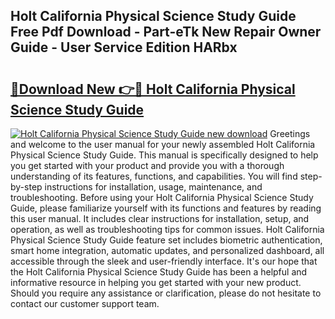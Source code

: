 ## Holt California Physical Science Study Guide Free Pdf Download - Part-eTk New Repair Owner Guide - User Service Edition HARbx

# <h2><a href="http://bc52522.oget.top/?id=Holt+California+Physical+Science+Study+Guide">🔗Download New 👉🔴 Holt California Physical Science Study Guide</a></h2>

[![Holt California Physical Science Study Guide new download](https://i.imgur.com/5g1atiW.png)](http://bc52522.oget.top/?id=Holt+California+Physical+Science+Study+Guide)
Greetings and welcome to the user manual for your newly assembled Holt California Physical Science Study Guide. This manual is specifically designed to help you get started with your product and provide you with a thorough understanding of its features, functions, and capabilities. You will find step-by-step instructions for installation, usage, maintenance, and troubleshooting. Before using your Holt California Physical Science Study Guide, please familiarize yourself with its functions and features by reading this user manual. It includes clear instructions for installation, setup, and operation, as well as troubleshooting tips for common issues. Holt California Physical Science Study Guide feature set includes biometric authentication, smart home integration, automatic updates, and personalized dashboard, all accessible through the sleek and user-friendly interface. It's our hope that the Holt California Physical Science Study Guide has been a helpful and informative resource in helping you get started with your new product. Should you require any assistance or clarification, please do not hesitate to contact our customer support team.

